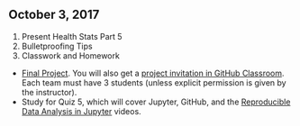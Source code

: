 ## October 3, 2017
1. Present Health Stats Part 5
2. Bulletproofing Tips
3. Classwork and Homework
  * [Final Project](../FinalProjects/Fall2017.md). You will also get a [project invitation in GitHub Classroom](https://classroom.github.com/g/_MZliET-). Each team must have 3 students (unless explicit permission is given by the instructor).
  * Study for Quiz 5, which will cover Jupyter, GitHub, and the [Reproducible Data Analysis in Jupyter](https://jakevdp.github.io/blog/2017/03/03/reproducible-data-analysis-in-jupyter) videos.
